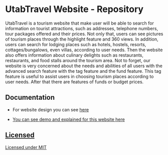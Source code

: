# UtabTravel Website - Repository

UtabTravel is a tourism website that make user will be able to search for information on tourist attractions, such as addresses, telephone numbers, tour packages offered and their prices. Not only that, users can see pictures of tourism places through the highlight feature and 360 views. In addition, users can search for lodging places such as hotels, hostels, resorts, cottages/bungalows, even villas, according to user needs. Then the website also offers information about culinary delights such as restaurants, restaurants, and food stalls around the tourism area. Not to forget, our website is very concerned about the needs and abilities of all users with the advanced search feature with the tag feature and the fund feature. This tag feature is useful to assist users in choosing tourism places according to user needs. After that there are features of funds or budget prices.

## Documentation

- For website design you can see <a href = "https://github.com/GWENTzy/UtabTravel/blob/master/UtabTravel%20Prototype%20Design.jpg"> here
	
- You can see demo and explained for this website <a href = "https://www.youtube.com/watch?v=Bk6jXrW5Yi0"> here

## Licensed
Licensed under [MIT](https://github.com/GWENTzy/UtabTravel/blob/master/LISENCE)
